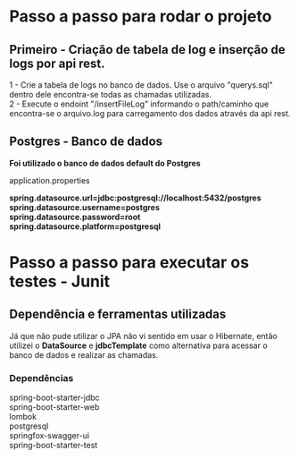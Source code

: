 <h1>Passo a passo para rodar o projeto</h1>

<h2> Primeiro - Criação de tabela de log e inserção de logs por api rest.</h2>
1 - Crie a tabela de logs no banco de dados. Use o arquivo "querys.sql" dentro dele encontra-se todas as chamadas utilizadas. </br>
2 - Execute o endoint "/insertFileLog" informando o path/caminho que encontra-se o arquivo.log para carregamento dos dados através da api rest.

</hr>
<h2>Postgres - Banco de dados</h2>
<strong>Foi utilizado o banco de dados default do Postgres</strong> </br>

application.properties</b></br>

<b>spring.datasource.url=jdbc:postgresql://localhost:5432/postgres </b></br>
<b>spring.datasource.username=postgres </b></br>
<b>spring.datasource.password=root </b></br>
<b>spring.datasource.platform=postgresql</b></br>

</hr>
<h1>Passo a passo para executar os testes - Junit</h1>


</hr>
<h2>Dependência e ferramentas utilizadas</h2>
Já que não pude utilizar o JPA não vi sentido em usar o Hibernate, então utilizei o <b>DataSource</b> e <b>jdbcTemplate</b> como alternativa para acessar o banco de dados e realizar as chamadas.
</br>

<h3>Dependências</h3>
spring-boot-starter-jdbc </br>
spring-boot-starter-web </br>
lombok </br>
postgresql </br>
springfox-swagger-ui </br>
spring-boot-starter-test



